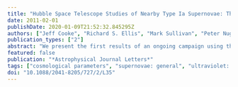 ```yaml
---
title: "Hubble Space Telescope Studies of Nearby Type Ia Supernovae: The Mean Maximum Light Ultraviolet Spectrum and its Dispersion"
date: 2011-02-01
publishDate: 2020-01-09T21:52:32.845295Z
authors: ["Jeff Cooke", "Richard S. Ellis", "Mark Sullivan", "Peter Nugent", "D. Andrew Howell", "Avishay Gal-Yam", "Chris Lidman", "Joshua S. Bloom", "S. Bradley Cenko", "Mansi M. Kasliwal", "Shrinivas R. Kulkarni", "Nicholas M. Law", "Eran O. Ofek", "Robert M. Quimby"]
publication_types: ["2"]
abstract: "We present the first results of an ongoing campaign using the STIS spectrograph on board the Hubble Space Telescope (HST), whose primary goal is the study of near-ultraviolet (UV) spectra of local Type Ia supernovae (SNe Ia). Using events identified by the Palomar Transient Factory and subsequently verified by ground-based spectroscopy, we demonstrate the ability to locate and classify SNe Ia as early as 16 days prior to maximum light. This enables us to trigger HST in a non-disruptive mode to obtain near UV spectra within a few days of maximum light for comparison with earlier equivalent ground-based spectroscopic campaigns conducted at intermediate-redshifts, barz≃ 0.5. We analyze the spectra of 12 SNe Ia located in the Hubble flow with 0.01 &lt; z &lt; 0.08. Although a fraction of our eventual sample, these data, together with archival data, already provide a substantial advance over that previously available. Restricting samples to those of similar phase and stretch, the mean UV spectrum agrees reasonably closely with that at intermediate redshift, although some differences are found in the metallic absorption features. A larger sample will determine whether these differences reflect possible biases or are a genuine evolutionary effect. Significantly, the wavelength-dependent dispersion, which is larger in the UV, follows similar trends to those observed at intermediate redshift and is driven, in part, by differences in the various metallic features. While the origin of the UV dispersion remains uncertain, our comparison suggests that it may reflect compositional variations among our sample rather than being predominantly an evolutionary effect."
featured: false
publication: "*Astrophysical Journal Letters*"
tags: ["cosmological parameters", "supernovae: general", "ultraviolet: general", "Astrophysics - Cosmology and Nongalactic Astrophysics"]
doi: "10.1088/2041-8205/727/2/L35"
---
```


